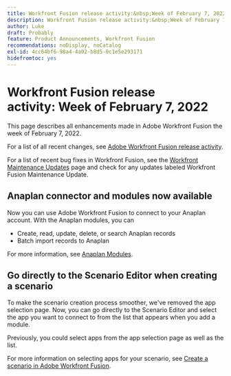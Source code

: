 ```yaml
---
title: Workfront Fusion release activity:&nbsp;Week of February 7, 2022
description: Workfront Fusion release activity:&nbsp;Week of February 7, 2022
author: Luke
draft: Probably
feature: Product Announcements, Workfront Fusion
recommendations: noDisplay, noCatalog
exl-id: 4cc64bf6-98a4-4a92-b8d5-0c1e5e293171
hidefromtoc: yes
---
```

# Workfront Fusion release activity:&nbsp;Week of February 7, 2022

This page describes all enhancements made in Adobe Workfront Fusion the week of February 7, 2022.

For a list of all recent changes, see [Adobe Workfront Fusion release activity](/help/workfront-fusion/fusion-product-releases/fusion-release-activity.md).

For a list of recent bug fixes in Workfront Fusion, see the [Workfront Maintenance Updates](https://experienceleague.adobe.com/docs/workfront-known-issues/releases/current-updates.html) page and check for any updates labeled Workfront Fusion Maintenance Update.

## Anaplan connector and modules now available

Now you can use Adobe Workfront Fusion to connect to your Anaplan account. With the Anaplan modules, you can

* Create, read, update, delete, or search Anaplan records
* Batch import records to Anaplan

For more information, see [Anaplan Modules](../../../workfront-fusion/apps-and-their-modules/anaplan-modules.md).

<!--
<div data-mc-conditions="QuicksilverOrClassic.Draft mode">
<h2>Adobe Acrobat Sign connector and modules now available</h2>
<p>Now you can use Adobe Workfront Fusion to connect to your Adobe Acrobat Sign account. With the Adobe Acrobat Sign modules, you can:</p>
<ul>
<li> <p>Create, update, and read agreements or other records</p> </li>
<li> <p>List or search for records in your Adobe Acrobat Sign account</p> </li>
<li> <p>Make a custom API call</p> </li>
</ul>
<p>For more information, see <a href="../../../workfront-fusion/apps-and-their-modules/adobe-sign-modules.md" class="MCXref xref" xrefformat="{para}">Adobe Acrobat Sign modules</a>.</p>
</div>
-->

## Go directly to the Scenario Editor when creating a scenario

To make the scenario creation process smoother, we've removed the app selection page. Now, you can go directly to the Scenario Editor and select the app you want to connect to from the list that appears when you add a module.

Previously, you could select apps from the app selection page as well as the list.

For more information on selecting apps for your scenario, see [Create a scenario in Adobe Workfront Fusion](../../../workfront-fusion/scenarios/create-a-scenario.md).
